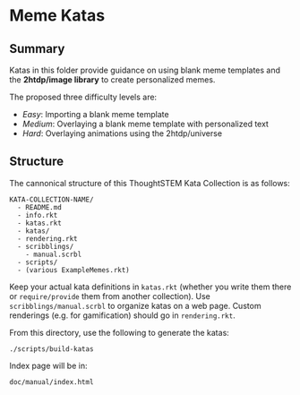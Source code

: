 # Meme Katas 

## Summary

Katas in this folder provide guidance on using blank meme templates and
the __2htdp/image library__ to create personalized memes.

The proposed three difficulty levels are:
- _Easy_: Importing a blank meme template
- _Medium_: Overlaying a blank meme template with personalized text
- _Hard_: Overlaying animations using the 2htdp/universe

## Structure

The cannonical structure of this ThoughtSTEM Kata Collection is as follows:

```
KATA-COLLECTION-NAME/
  - README.md
  - info.rkt
  - katas.rkt 
  - katas/
  - rendering.rkt
  - scribblings/
    - manual.scrbl
  - scripts/
  - (various ExampleMemes.rkt)
```

Keep your actual kata definitions in `katas.rkt` (whether you write them there
or `require/provide` them from another collection).  Use `scribblings/manual.scrbl`
to organize katas on a web page.  Custom renderings (e.g. for gamification) should go in `rendering.rkt`.

From this directory, use the following to generate the katas:

```
./scripts/build-katas
```

Index page will be in:

```
doc/manual/index.html
```
